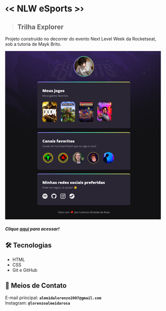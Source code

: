 # ‹< NLW eSports >›

> ## Trilha Explorer

Projeto construído no decorrer do evento Next Level Week da Rocketseat, sob a tutoria de Mayk Brito.

![preview](./.github/preview.png)

##### Clique [aqui](https://speectree.github.io/nlw-esports-explorer/) para acessar!

## 🛠 Tecnologias

- HTML
- CSS
- Git e GitHub

## 📧 Meios de Contato

E-mail principal: **`almeidalorenzo2007@gmail.com`**  
Instagram: **`@lorenzoalmeidarosa`**
